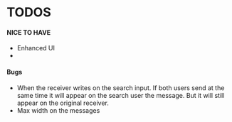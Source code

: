 # TODOS

#### NICE TO HAVE

- Enhanced UI
-

#### Bugs

- When the receiver writes on the search input. If both users send at the same time it will appear on the search user the message. But it will still appear on the original receiver.
- Max width on the messages
